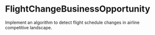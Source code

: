 # FlightChangeBusinessOpportunity
Implement an algorithm to detect flight schedule changes in airline competitive landscape.
